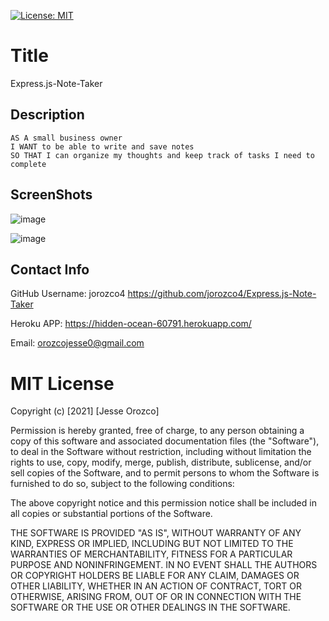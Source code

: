 [![License: MIT](https://img.shields.io/badge/License-MIT-yellow.svg)](https://opensource.org/licenses/MIT)

# Title

Express.js-Note-Taker

## Description

```
AS A small business owner
I WANT to be able to write and save notes
SO THAT I can organize my thoughts and keep track of tasks I need to complete
```

## ScreenShots

![image](https://user-images.githubusercontent.com/61666288/116767286-3ff87680-a9fd-11eb-8835-b2dd6958a9e4.png)

![image](https://user-images.githubusercontent.com/61666288/116767231-f019af80-a9fc-11eb-9807-1e81632bee05.png)

## Contact Info

GitHub Username: jorozco4
https://github.com/jorozco4/Express.js-Note-Taker

Heroku APP:
https://hidden-ocean-60791.herokuapp.com/

Email: orozcojesse0@gmail.com

# MIT License

Copyright (c) [2021] [Jesse Orozco]

Permission is hereby granted, free of charge, to any person obtaining a copy
of this software and associated documentation files (the "Software"), to deal
in the Software without restriction, including without limitation the rights
to use, copy, modify, merge, publish, distribute, sublicense, and/or sell
copies of the Software, and to permit persons to whom the Software is
furnished to do so, subject to the following conditions:

The above copyright notice and this permission notice shall be included in all
copies or substantial portions of the Software.

THE SOFTWARE IS PROVIDED "AS IS", WITHOUT WARRANTY OF ANY KIND, EXPRESS OR
IMPLIED, INCLUDING BUT NOT LIMITED TO THE WARRANTIES OF MERCHANTABILITY,
FITNESS FOR A PARTICULAR PURPOSE AND NONINFRINGEMENT. IN NO EVENT SHALL THE
AUTHORS OR COPYRIGHT HOLDERS BE LIABLE FOR ANY CLAIM, DAMAGES OR OTHER
LIABILITY, WHETHER IN AN ACTION OF CONTRACT, TORT OR OTHERWISE, ARISING FROM,
OUT OF OR IN CONNECTION WITH THE SOFTWARE OR THE USE OR OTHER DEALINGS IN THE
SOFTWARE.
